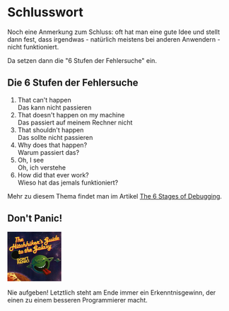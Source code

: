# Schlusswort
Noch eine Anmerkung zum Schluss: oft hat man eine gute Idee 
und stellt dann fest, dass irgendwas - natürlich 
meistens bei anderen Anwendern - nicht funktioniert.

Da setzen dann die "6 Stufen der Fehlersuche" ein.

## Die 6 Stufen der Fehlersuche
1. That can't happen  
   Das kann nicht passieren
2. That doesn't happen on my machine  
   Das passiert auf meinem Rechner nicht
3. That shouldn't happen  
   Das sollte nicht passieren
4. Why does that happen?  
   Warum passiert das?
5. Oh, I see  
   Oh, ich verstehe
6. How did that ever work?  
   Wieso hat das jemals funktioniert?

Mehr zu diesem Thema findet man im Artikel 
[The 6 Stages of Debugging](https://mentorcruise.com/blog/the-6-stages-of-debugging/).

## Don't Panic!

![THHGTTG: Don't Panic!](../assets/THHGTTG_122x112.png)

Nie aufgeben! Letztlich steht am Ende immer ein
Erkenntnisgewinn, der einen zu einem besseren
Programmierer macht.
